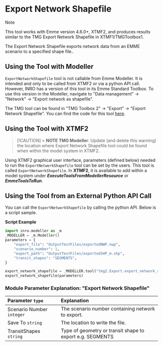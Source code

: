 # **Export Network Shapefile**

> [!NOTE]
> This tool works with Emme version 4.6.0+, XTMF2, and produces results similar to the TMG Export Network Shapefile in XTMF1/TMGToolbox1.

The Export Network Shapefile exports network data from an EMME scenario to a specified shape file..

## **Using the Tool with Modeller**

`ExportNetworkShapefile` tool is not callable from Emme Modeller. It is intended and only to be called from XTMF2 or via a python API call. However, INRO has a version of this tool in its Emme Standard Toolbox. To use this version in the Modeller, navigate to "Data management" -> "Network" -> "Export network as shapefile".

The TMG tool can be found in "TMG Toolbox 2" -> "Export" -> "Export Network Shapefile". You can
find the code for this tool [here](https://github.com/TravelModellingGroup/TMG.EMME/blob/master/TMG.EMME/TMGToolbox2/src/Export/export_network_shapefile.py).

## **Using the Tool with XTMF2**

> [!CAUTION] > **NOTE TMG Modeller**: Update (and delete this warning) the location where Export Network Shapefile tool could be found when within the model system in XTMF2.

Using XTMF2 graphical user interface, parameters (defined below) needed to run the `ExportNetworkShapefile` tool can be set by the users. This tool is called `ExportNetworkShapefile`. In **XTMF2**, it is available to add within a model system under **_ExecuteToolsFromModellerResource_** or **_EmmeToolsToRun_**.

## **Using the Tool from an External Python API Call**

You can call the `ExportNetworkShapefile` by calling the python API. Below is a script sample.

**Script Example**

```python
import inro.modeller as _m
_MODELLER = _m.Modeller()
parameters = {
    "export_file": "OutputTestFiles/exportedNWP.nwp",
    "scenario_number": 1,
    "export_path": "OutputTestFiles/exportedSHP_m.shp",
    "transit_shapes": "SEGMENTS",
}

export_network_shapefile = _MODELLER.tool("tmg2.Export.export_network_shapefile")
export_network_shapefile(parameters)
```

### Module Parameter Explanation: "Export Network Shapefile"

| Parameter `type`          | Explanation                                              |
| :------------------------ | :------------------------------------------------------- |
| Scenario Number `integer` | The scenario number containing network to export.        |
| Save To `string`          | The location to write the file.                          |
| TransitShapes `string`    | Type of geometry or transit shape to export e.g. SEGMENTS |
